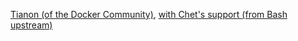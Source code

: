 [Tianon (of the Docker Community)](%%GITHUB-REPO%%), [with Chet's support (from Bash upstream)](https://github.com/docker-library/official-images/pull/2217#issue-181031192)
